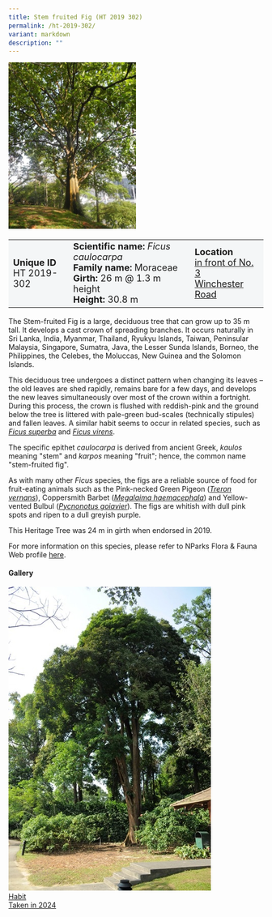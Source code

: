 ```yaml
---
title: Stem fruited Fig (HT 2019 302)
permalink: /ht-2019-302/
variant: markdown
description: ""
---
```

<div class="isomer-image-wrapper">
<img style="width: 50%;" height="50%" width="100%" alt="" src="/images/heritage_trees_photos/terap_ht_2015_235-habit.jpg"> 
</div><table style="minWidth: 100px; font-size: 18px; background: #F4F6F7">
<tbody><tr>
<td rowspan="1" colspan="1">
<strong>Unique ID</strong>
<br>HT 2019-302
</td>
<td rowspan="1" colspan="1">
<strong>Scientific name:</strong> <em>Ficus caulocarpa</em> 
<br><strong>Family name:</strong> Moraceae
<br><strong>Girth:</strong> 26 m @ 1.3 m height
<br><strong>Height: </strong>30.8 m
</td>
<td rowspan="1" colspan="1">
<strong>Location</strong><a href="https://www.onemap.gov.sg/?lat=1.2832299999585994&amp;lng=103.79510999996707">
<br>in front of No. 3 <br> Winchester Road</a>
</td>
</tr>
</tbody></table>
<p>The Stem-fruited Fig is a large, deciduous tree that can grow up to 35 m tall. It develops a cast crown of spreading branches. It occurs naturally in Sri Lanka, India, Myanmar, Thailand, Ryukyu Islands, Taiwan, Peninsular Malaysia, Singapore, Sumatra, Java, the Lesser Sunda Islands, Borneo, the Philippines, the Celebes, the Moluccas, New Guinea and the Solomon Islands.</p>

<p>This deciduous tree undergoes a distinct pattern when changing its leaves – the old leaves are shed rapidly, remains bare for a few days, and develops the new leaves simultaneously over most of the crown within a fortnight. During this process, the crown is flushed with reddish-pink and the ground below the tree is littered with pale-green bud-scales (technically stipules) and fallen leaves. A similar habit seems to occur in related species, such as <a href="https://www.nparks.gov.sg/florafaunaweb/flora/2/9/2916"><em>Ficus superba</em></a> and <a href="https://www.nparks.gov.sg/florafaunaweb/flora/4/1/4196"><em>Ficus virens</em></a>.</p>

<p>The specific epithet <em>caulocarpa</em> is derived from ancient Greek, <em>kaulos</em> meaning "stem" and <em>karpos</em> meaning "fruit"; hence, the common name "stem-fruited fig".

</p><p>As with many other <em>Ficus</em> species, the figs are a reliable source of food for fruit-eating animals such as the Pink-necked Green Pigeon (<a href="https://www.nparks.gov.sg/florafaunaweb/fauna/6/4/645"><em>Treron vernans</em></a>), Coppersmith Barbet (<a href="https://www.nparks.gov.sg/florafaunaweb/fauna/3/5/35"><em>Megalaima haemacephala</em></a>) and Yellow-vented Bulbul (<a href="https://www.nparks.gov.sg/florafaunaweb/fauna/7/6/763"><em>Pycnonotus goiavier</em></a>). The figs are whitish with dull pink spots and&nbsp;ripen to a dull greyish purple. 

</p><p>This Heritage Tree was 24 m in girth when endorsed in 2019.</p>
	
<p>For more information on this species, please refer to NParks Flora &amp; Fauna Web profile <a href="https://www.nparks.gov.sg/florafaunaweb/flora/4/1/4173">here</a>.</p>

<h4><b>Gallery</b></h4>
<div class="isomer-card-grid">
<a href="/images/Heritage_trees_photos/tulang_daing_ht_2001_22-habit.jpg" class="isomer-card">
<div class="isomer-card-image">
<div class="isomer-image-wrapper"><img src="/images/Heritage_trees_photos/tulang_daing_ht_2001_22-habit.jpg"></div></div>
<div class="isomer-card-body"><div class="isomer-card-title">Habit</div><div class="isomer-card-description">Taken in 2024</div></div></a><br></div>